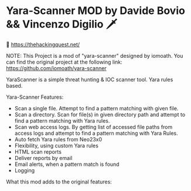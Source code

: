 # Yara-Scanner MOD by Davide Bovio && Vincenzo Digilio :dagger: 

:bow_and_arrow: https://thehackingquest.net/

NOTE: This Project is a mod of "yara-scanner" designed by iomoath. You can find the original project at the following link: https://github.com/iomoath/yara-scanner

YaraScanner is a simple threat hunting & IOC scanner tool. Yara rules based.

Yara-Scanner Features:

- Scan a single file. Attempt to find a pattern matching with given file.
- Scan a directory. Scan for file(s) in given directory path and attempt to find a pattern matching with Yara rules.
- Scan web access logs. By getting list of accessed file paths from access logs and attempt to find a pattern matching with Yara Rules.
- Auto fetch Yara rules from Neo23x0
- Flexibility, using custom Yara rules
- HTML scan reports
- Deliver reports by email
- Email alerts, when a pattern match is found
- Logging

What this mod adds to the original features:



